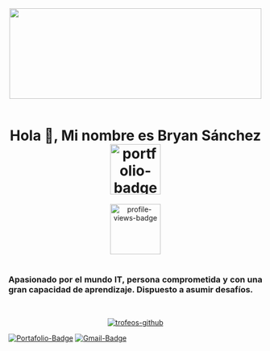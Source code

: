 <div align="center" >
<img  src="https://media.giphy.com/media/mEhPCIDM2bTrl0XKTG/giphy.gif" width="500" height="180">
</div><br>
<!-- Titulo y Descripcion -->
<div align="center">
<h1>Hola 👋, Mi nombre es Bryan Sánchez<br>
<a href="google.com"> <img width="100px" src="https://img.shields.io/website?label=Portafolio&jstyle=for-the-badge&url=https://google.com/" alt="portfolio-badge" /> </a>
</h1>
<img width="100px" src="https://komarev.com/ghpvc/?username=bryan-vc&label=Profile%20views&color=0e75b6&style=flat" alt="profile-views-badge" />
</div><br>

<div align="justify">
<h3>Apasionado por el mundo IT, persona comprometida y con una gran capacidad de aprendizaje. Dispuesto a asumir desafíos.</h3><br>
</div>

<!-- Graficos Trofeos -->
<p align="center"> <a href="https://github-profile-trophy.vercel.app/?username=bryan-vc&theme=onestar"><img src="https://github-profile-trophy.vercel.app/?username=bryan-vc&theme=onestar" alt="trofeos-github" /></a> </p>

<!-- Links y Acceso -->
[![Portafolio-Badge](https://img.shields.io/website?label=Portafolio&jstyle=for-the-badge&url=https://google.com/)](https://google.com)
[![Gmail-Badge](https://img.shields.io/badge/Gmail-D14836?style=for-the-badge&logo=gmail&logoColor=white)](https://gmail.com)
